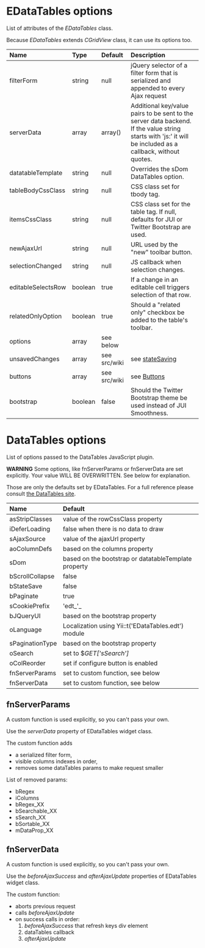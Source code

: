 # EDataTables options #

List of attributes of the _EDataTables_ class.

Because _EDataTables_ extends _CGridView_ class, it can use its options too.

| **Name**             | **Type**  | **Default**    | **Description** |
|:---------------------|:----------|:---------------|:----------------|
| filterForm           | string    | null           | jQuery selector of a filter form that is serialized and appended to every Ajax request |
| serverData           | array     | array()        | Additional key/value pairs to be sent to the server data backend. If the value string starts with 'js:' it will be included as a callback, without quotes. |
| datatableTemplate    | string    | null           | Overrides the sDom DataTables option. |
| tableBodyCssClass    | string    | null           | CSS class set for tbody tag. |
| itemsCssClass        | string    | null           | CSS class set for the table tag. If null, defaults for JUI or Twitter Bootstrap are used. |
| newAjaxUrl           | string    | null           | URL used by the "new" toolbar button. |
| selectionChanged     | string    | null           | JS callback when selection changes. |
| editableSelectsRow   | boolean   | true           | If a change in an editable cell triggers selection of that row. |
| relatedOnlyOption    | boolean   | true           | Should a "related only" checkbox be added to the table's toolbar. |
| options              | array     | see below      |                 |
| unsavedChanges       | array     | see src/wiki   | see [stateSaving](http://code.google.com/p/edatatables/wiki/stateSaving) |
| buttons              | array     | see src/wiki   | see [Buttons](http://code.google.com/p/edatatables/wiki/Buttons) |
| bootstrap            | boolean   | false          | Should the Twitter Bootstrap theme be used instead of JUI Smoothness. |

# DataTables options #

List of options passed to the DataTables JavaScript plugin.

**WARNING** Some options, like fnServerParams or fnServerData are set explicitly. Your value WILL BE OVERWRITTEN. See below for explanation.

Those are only the defaults set by EDataTables. For a full reference please consult [the DataTables site](http://datatables.net/).

| **Name**          | **Default**                             |
|:------------------|:----------------------------------------|
| asStripClasses    | value of the rowCssClass property       |
| iDeferLoading     | false when there is no data to draw     |
| sAjaxSource       | value of the ajaxUrl property           |
| aoColumnDefs      | based on the columns property           |
| sDom              | based on the bootstrap or datatableTemplate property       |
| bScrollCollapse   | false                                   |
| bStateSave        | false                                   |
| bPaginate         | true                                    |
| sCookiePrefix     | 'edt_'_|
| bJQueryUI         | based on the bootstrap property         |
| oLanguage         | Localization using Yii::t('EDataTables.edt') module       |
| sPaginationType   | based on the bootstrap property         |
| oSearch           | set to $_GET['sSearch']_|
| oColReorder       | set if configure button is enabled      |
| fnServerParams    | set to custom function, see below       |
| fnServerData      | set to custom function, see below       |

## fnServerParams ##

A custom function is used explicitly, so you can't pass your own.

Use the _serverData_ property of EDataTables widget class.

The custom function adds

  * a serialized filter form,
  * visible columns indexes in order,
  * removes some dataTables params to make request smaller

List of removed params:

  * bRegex
  * iColumns
  * bRegex\_XX
  * bSearchable\_XX
  * sSearch\_XX
  * bSortable\_XX
  * mDataProp\_XX

## fnServerData ##

A custom function is used explicitly, so you can't pass your own.

Use the _beforeAjaxSuccess_ and _afterAjaxUpdate_ properties of EDataTables widget class.

The custom function:

  * aborts previous request
  * calls _beforeAjaxUpdate_
  * on success calls in order:
    1. _beforeAjaxSuccess_ that refresh keys div element
    1. dataTables callback
    1. _afterAjaxUpdate_